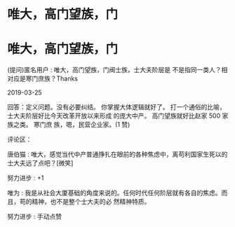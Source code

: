 # 唯大，高门望族，门

# 唯大，高门望族，门

(提问)匿名用户 : 唯大，高门望族，门阀士族，士大夫阶层是 不是指同一类人？相对应是寒门庶族？Thanks

2019-03-25

回答：定义问题。没有必要纠结。 你掌握大体逻辑就好了。 打一个通俗的比喻， 士大夫阶层好比今天改革开放以来形成 的庞大中产。 高门望族就好比赵家 500 家族之类。 寒门庶 族，嗯，民营企业家。(1 赞)

评论区：

唐伯猫 : 唯大，感觉当代中产普通挣扎在眼前的各种焦虑中，离苟利国家生死以的士大夫远了点吧？[微笑]

努力进步 : +1

唯为 : 我是从社会大厦基础的角度来说的。任何时代任何阶层就有各自的焦虑。而且，苟的精神，也不是整个士大夫的必 然精神特质。

努力进步 : 手动点赞